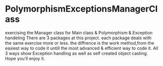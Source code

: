 # PolymorphismExceptionsManagerClass
exercising the Manager class for Main class &amp; Polymorphism &amp; Exception handeling
There are 3 packages at this project. each package deals with the same exercise more or less. 
the diffrence is the work method,from the easiest way to code it untill the most advanced &
efficient way to code it.
All 3 ways show Exception handling as well as self created object casting.
Hope you'll enjoy it.
